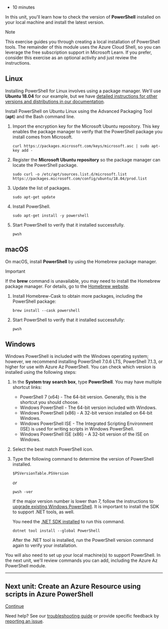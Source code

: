 -   10 minutes

In this unit, you'll learn how to check the version of **PowerShell** installed on your local machine and install the latest version.

Note

This exercise guides you through creating a local installation of PowerShell tools. The remainder of this module uses the Azure Cloud Shell, so you can leverage the free subscription support in Microsoft Learn. If you prefer, consider this exercise as an optional activity and just review the instructions.

## Linux

Installing PowerShell for Linux involves using a package manager. We'll use **Ubuntu 18.04** for our example, but we have [detailed instructions for other versions and distributions in our documentation][1].

Install PowerShell on Ubuntu Linux using the Advanced Packaging Tool (**apt**) and the Bash command line.

1.  Import the encryption key for the Microsoft Ubuntu repository. This key enables the package manager to verify that the PowerShell package you install comes from Microsoft.
    
    ```
    curl https://packages.microsoft.com/keys/microsoft.asc | sudo apt-key add -
    ```
    
2.  Register the **Microsoft Ubuntu repository** so the package manager can locate the PowerShell package.
    
    ```
    sudo curl -o /etc/apt/sources.list.d/microsoft.list https://packages.microsoft.com/config/ubuntu/18.04/prod.list
    ```
    
3.  Update the list of packages.
    
    ```
    sudo apt-get update
    ```
    
4.  Install PowerShell.
    
    ```
    sudo apt-get install -y powershell
    ```
    
5.  Start PowerShell to verify that it installed successfully.
    
    ```
    pwsh
    ```
    

## macOS

On macOS, install **PowerShell** by using the Homebrew package manager.

Important

If the **brew** command is unavailable, you may need to install the Homebrew package manager. For details, go to the [Homebrew website][2].

1.  Install Homebrew-Cask to obtain more packages, including the PowerShell package:
    
    ```
    brew install --cask powershell
    ```
    
2.  Start PowerShell to verify that it installed successfully:
    
    ```
    pwsh
    ```
    

## Windows

Windows PowerShell is included with the Windows operating system; however, we recommend installing PowerShell 7.0.6 LTS, PowerShell 7.1.3, or higher for use with Azure Az PowerShell. You can check which version is installed using the following steps:

1.  In the **System tray search box**, type **PowerShell**. You may have multiple shortcut links:
    
    -   PowerShell 7 (x64) - The 64-bit version. Generally, this is the shortcut you should choose.
    -   Windows PowerShell - The 64-bit version included with Windows.
    -   Windows PowerShell (x86) - A 32-bit version installed on 64-bit Windows.
    -   Windows PowerShell ISE - The Integrated Scripting Environment (ISE) is used for writing scripts in Windows PowerShell.
    -   Windows PowerShell ISE (x86) - A 32-bit version of the ISE on Windows.
2.  Select the best match PowerShell icon.
    
3.  Type the following command to determine the version of PowerShell installed.
    
    ```
    $PSVersionTable.PSVersion
    ```
    
    _or_
    
    ```
    pwsh -ver
    ```
    
    If the major version number is lower than 7, follow the instructions to [upgrade existing Windows PowerShell][3]. It is important to install the SDK to support .NET tools, as well.
    
    You need the [.NET SDK installed][4] to run this command.
    
    ```
    dotnet tool install --global PowerShell
    ```
    
    After the .NET tool is installed, run the PowerShell version command again to verify your installation.
    

You will also need to set up your local machine(s) to support PowerShell. In the next unit, we'll review commands you can add, including the Azure Az PowerShell module.

___

## Next unit: Create an Azure Resource using scripts in Azure PowerShell

[Continue][5]

Need help? See our [troubleshooting guide][6] or provide specific feedback by [reporting an issue][7].

[1]: https://docs.microsoft.com/en-us/powershell/scripting/install/installing-powershell-core-on-linux
[2]: https://brew.sh/
[3]: https://docs.microsoft.com/en-us/powershell/scripting/install/installing-powershell-on-windows
[4]: https://docs.microsoft.com/en-us/dotnet/core/sdk
[5]: https://docs.microsoft.com/en-us/learn/modules/automate-azure-tasks-with-powershell/5-create-resource-interactively/
[6]: https://docs.microsoft.com/en-us/learn/support/troubleshooting?uid=learn.automate-azure-tasks-with-powershell.4-exercise-install-azure-powershell&documentId=2ab44e77-0fd5-fc58-10b1-cd0383103428&versionIndependentDocumentId=3bac99b0-86c7-145b-914d-eff913eb85db&contentPath=%2FMicrosoftDocs%2Flearn-pr%2Fblob%2Flive%2Flearn-pr%2Fazure%2Fautomate-azure-tasks-with-powershell%2F4-exercise-install-azure-powershell.yml&url=https%3A%2F%2Fdocs.microsoft.com%2Fen-us%2Flearn%2Fmodules%2Fautomate-azure-tasks-with-powershell%2F4-exercise-install-azure-powershell&author=mirobb
[7]: https://docs.microsoft.com/en-us/learn/support/troubleshooting?uid=learn.automate-azure-tasks-with-powershell.4-exercise-install-azure-powershell&documentId=2ab44e77-0fd5-fc58-10b1-cd0383103428&versionIndependentDocumentId=3bac99b0-86c7-145b-914d-eff913eb85db&contentPath=%2FMicrosoftDocs%2Flearn-pr%2Fblob%2Flive%2Flearn-pr%2Fazure%2Fautomate-azure-tasks-with-powershell%2F4-exercise-install-azure-powershell.yml&url=https%3A%2F%2Fdocs.microsoft.com%2Fen-us%2Flearn%2Fmodules%2Fautomate-azure-tasks-with-powershell%2F4-exercise-install-azure-powershell&author=mirobb#report-feedback